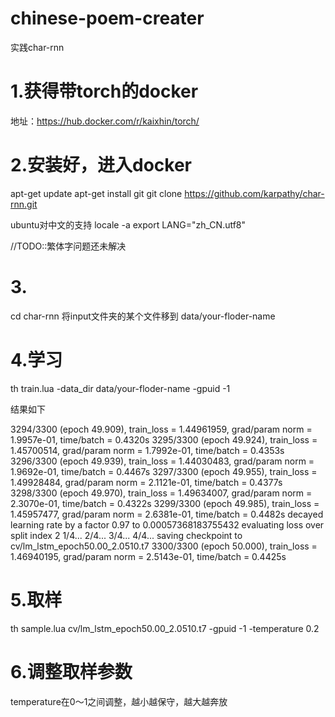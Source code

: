 # chinese-poem-creater
实践char-rnn

# 1.获得带torch的docker
地址：https://hub.docker.com/r/kaixhin/torch/
# 2.安装好，进入docker
apt-get update
apt-get install git 
git clone https://github.com/karpathy/char-rnn.git

ubuntu对中文的支持
locale -a
export LANG="zh_CN.utf8"

//TODO::繁体字问题还未解决
# 3.
cd char-rnn
将input文件夹的某个文件移到 data/your-floder-name

# 4.学习
th train.lua -data_dir data/your-floder-name -gpuid -1

结果如下

3294/3300 (epoch 49.909), train_loss = 1.44961959, grad/param norm = 1.9957e-01, time/batch = 0.4320s
3295/3300 (epoch 49.924), train_loss = 1.45700514, grad/param norm = 1.7992e-01, time/batch = 0.4353s
3296/3300 (epoch 49.939), train_loss = 1.44030483, grad/param norm = 1.9692e-01, time/batch = 0.4467s
3297/3300 (epoch 49.955), train_loss = 1.49928484, grad/param norm = 2.1121e-01, time/batch = 0.4377s
3298/3300 (epoch 49.970), train_loss = 1.49634007, grad/param norm = 2.3070e-01, time/batch = 0.4322s
3299/3300 (epoch 49.985), train_loss = 1.45957477, grad/param norm = 2.6381e-01, time/batch = 0.4482s
decayed learning rate by a factor 0.97 to 0.00057368183755432
evaluating loss over split index 2
1/4...
2/4...
3/4...
4/4...
saving checkpoint to cv/lm_lstm_epoch50.00_2.0510.t7
3300/3300 (epoch 50.000), train_loss = 1.46940195, grad/param norm = 2.5143e-01, time/batch = 0.4425s
# 5.取样
th sample.lua cv/lm_lstm_epoch50.00_2.0510.t7 -gpuid -1 -temperature 0.2
# 6.调整取样参数
temperature在0～1之间调整，越小越保守，越大越奔放
